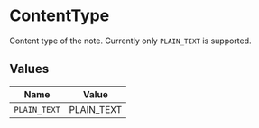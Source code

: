 # ContentType

Content type of the note. Currently only `PLAIN_TEXT` is supported.


## Values

| Name         | Value        |
| ------------ | ------------ |
| `PLAIN_TEXT` | PLAIN_TEXT   |